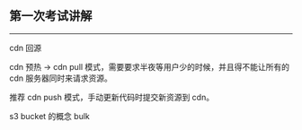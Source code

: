 ## 第一次考试讲解

---

cdn 回源

cdn 预热 -> cdn pull 模式，需要要求半夜等用户少的时候，并且得不能让所有的 cdn 服务器同时来请求资源。

推荐 cdn push 模式，手动更新代码时提交新资源到 cdn。

s3 bucket 的概念 bulk

